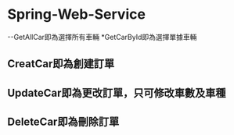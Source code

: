 # Spring-Web-Service
--GetAllCar即為選擇所有車輛
*GetCarById即為選擇單據車輛
## CreatCar即為創建訂單
## UpdateCar即為更改訂單，只可修改車數及車種
## DeleteCar即為刪除訂單
